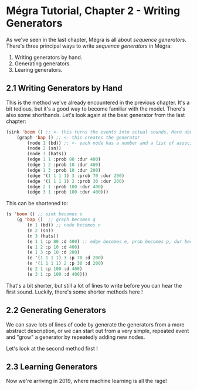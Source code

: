 # Mégra Tutorial, Chapter 2 - Writing Generators

As we've seen in the last chapter, Mégra is all about *sequence generators*. There's 
three principal ways to write *sequence generators* in Mégra:

1. Writing generators by hand.
2. Generating generators.
3. Learing generators.

## 2.1 Writing Generators by Hand 
This is the method we've already encountered in the previous chapter. It's a bit tedious, but it's
a good way to become familiar with the model. There's also some shorthands. Let's look again at
the beat generator from the last chapter:

```lisp
(sink 'boom () ;; <- this turns the events into actual sounds. More about that later! 
	(graph 'bap () ;; <- this creates the generator
		(node 1 (bd)) ;; <- each node has a number and a list of associated events 
		(node 2 (sn))
		(node 3 (hats))
		(edge 1 1 :prob 80 :dur 400) 		
		(edge 1 2 :prob 10 :dur 400) 
		(edge 1 3 :prob 10 :dur 200) 
		(edge '(1 1 1 1) 3 :prob 70 :dur 200) 
		(edge '(1 1 1 1) 2 :prob 30 :dur 200) 
		(edge 2 1 :prob 100 :dur 400)
		(edge 3 1 :prob 100 :dur 400)))
```

This can be shortened to:

```lisp
(s 'boom () ;; sink becomes s
	(g 'bap ()  ;; graph becomes g
		(n 1 (bd)) ;; node becomes n
		(n 2 (sn))
		(n 3 (hats))
		(e 1 1 :p 80 :d 400) ;; edge becomes e, prob becomes p, dur becomes d
		(e 1 2 :p 10 :d 400) 
		(e 1 3 :p 10 :d 200) 
		(e '(1 1 1 1) 3 :p 70 :d 200) 
		(e '(1 1 1 1) 2 :p 30 :d 200) 
		(e 2 1 :p 100 :d 400)
		(e 3 1 :p 100 :d 400)))
```

That's a bit shorter, but still a lot of lines to write before you can hear the first sound. Luckily, there's 
some shorter methods here ! 

## 2.2 Generating Generators

We can save lots of lines of code by generate the generators from a more abstract description, or we can start out from
a very simple, repeated event and "grow" a generator by repeatedly adding new nodes.

Let's look at the second method first ! 

## 2.3 Learning Generators

Now we're arriving in 2019, where machine learning is all the rage! 

